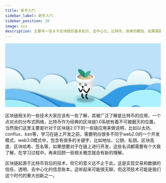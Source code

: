 ```yaml
---
title: 新手入门
sidebar_label: 新手入门
sidebar_position: 20
image: sss
description: 主要写一些关于区块链的基本知识，去中心化、比特币，简单的概括，如果需要详情，可以跳转到对应的说明文档
---
```


![](assets/bac-info.png)


区块链相关的一些技术大家应该有一些了解，其被广泛了解是比特币的应用，一个点对点的分布式网络，比特币作为经典的区块链1.0系统有着不可被磨灭的位置。当然我们这里主要是针对于区块链2.0下的一些链应用来做说明，比如以太坊、conflux、bsn等，学习在链上开发之前，需要明白很多不同于web2.0的一个开发模式，web3.0模式中，包含有很多的关键字，比如地址、公钥、私钥、区块高度、区块哈希、签名等，如果想要对于在链上进行开发，这些名词都需要有个大致了解，在学习过程中，再来回顾一些相关概念就会有新的理解。

区块链起源于比特币背后的技术，但它的意义远不止于此。这是实现交易和数据的信任、透明、去中心化的信息账本。这听起来可能很无聊，但这项技术可能是我们这个时代的重大创新之一。


